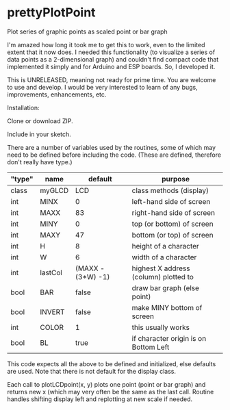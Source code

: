 # prettyPlotPoint
Plot series of graphic points as scaled point or bar graph

I'm amazed how long it took me to get this to work, even
to the limited extent that it now does.
I needed this functionality (to visualize a series of data points
as a 2-dimensional graph) and couldn't find compact code that
implemented it simply and for Arduino and ESP boards.
So, I developed it.

This is UNRELEASED, meaning not ready for prime time. You are welcome to use and develop. I would be 
very  interested to learn of any bugs, improvements, enhancements, etc.

Installation:

Clone or download ZIP.

Include in your sketch.

There are a number of variables used by the routines, some of which may need to be defined before 
including the code. (These are defined, therefore don't really have type.)

"type" | name | default | purpose
-------|------|---------|---------
class |  myGLCD | LCD  | class methods (display)
int   |  MINX   |   0  | left-hand side of screen
int   |  MAXX   |  83  | right-hand side of screen
int   |  MINY   |   0  | top (or bottom) of screen
int   |  MAXY   |  47  | bottom (or top) of screen
int   |  H      |   8  | height of a character
int   |  W      |   6  | width of a character
int   |  lastCol |  (MAXX - (3*W) -1) | highest X address (column) plotted to
bool  |  BAR     |  false | draw bar graph (else point)
bool  |  INVERT  |  false | make MINY bottom of screen
int   |  COLOR   |  1  | this usually works
bool  |  BL    |    true | if character origin is on Bottom Left

This code expects all the above to be defined and initialized, else defaults are used. Note that there is not default for the display class.

Each call to plotLCDpoint(x, y) plots one point (point or bar graph) and returns new x (which may very often be the same as the last call. Routine handles shifting display left and replotting at new scale if needed.

